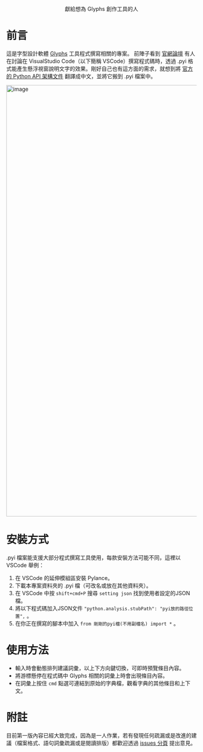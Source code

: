 <p align="center">獻給想為 Glyphs 創作工具的人</p>

# 前言

這是字型設計軟體 [Glyphs](https://glyphsapp.com/) 工具程式撰寫相關的專案。
前陣子看到 [官網論壇](https://forum.glyphsapp.com/t/glyphs-python-interpreter/25481) 有人在討論在 VisualStudio Code（以下簡稱 VSCode）撰寫程式碼時，透過 .pyi 格式能產生懸浮視窗說明文字的效果。剛好自己也有這方面的需求，就想到將 [官方的 Python API 架構文件](https://docu.glyphsapp.com/) 翻譯成中文，並將它搬到 .pyi 檔案中。

<img width="1140" alt="image" src="https://github.com/yintzuyuan/GlyphsApp-Stubs_zh-tw/assets/83154914/5a5b9e8d-65ad-431b-b785-3cde8974e44a">

# 安裝方式

.pyi 檔案能支援大部分程式撰寫工具使用，每款安裝方法可能不同，這裡以 VSCode 舉例：
1. 在 VSCode 的延伸模組區安裝 Pylance。
2. 下載本專案資料夾的 .pyi 檔（可改名或放在其他資料夾）。
3. 在 VSCode 中按 `shift+cmd+P` 搜尋 `setting json` 找到使用者設定的JSON檔。
4. 將以下程式碼加入JSON文件 `"python.analysis.stubPath": "pyi放的路徑位置",` 。
5. 在你正在撰寫的腳本中加入 `from 剛剛的pyi檔(不用副檔名) import *` 。

# 使用方法

- 輸入時會動態排列建議詞彙，以上下方向鍵切換，可即時預覽條目內容。
- 將游標懸停在程式碼中 Glyphs 相關的詞彙上時會出現條目內容。
- 在詞彙上按住 `cmd` 點選可連結到原始的字典檔，觀看字典的其他條目和上下文。

# 附註
目前第一版內容已經大致完成，因為是一人作業，若有發現任何疏漏或是改進的建議（檔案格式、語句詞彙疏漏或是閱讀排版）都歡迎透過 [issues 分頁](https://github.com/yintzuyuan/GlyphsApp-Stubs_zh-tw/issues) 提出意見。
